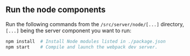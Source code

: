 ## Run the node components

Run the following commands from the `/src/server/node/[...]` directory, `[...]` being the server component you want to run:

```sh
npm install  # Install Node modules listed in ./package.json
npm start    # Compile and launch the webpack dev server.
```
